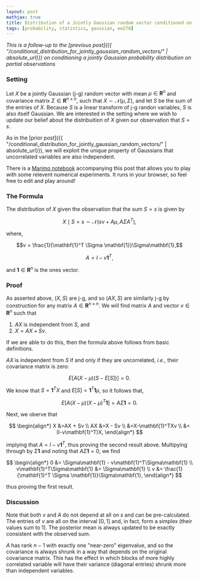 ```yaml
---
layout: post
mathjax: true
title: Distribution of a Jointly Gaussian random vector conditioned on observing the sum of entries
tags: [probability, statistics, gaussian, ee278]
---
```


_This is a follow-up to the [previous post]({{ "/conditional_distribution_for_jointly_gaussian_random_vectors/" | absolute_url}}) on conditioning a jointly Gaussian probability distribution on partial observations_
### Setting

Let $X$ be a jointly Gaussian (j-g) random vector with mean $\mu\in\mathbf{R}^n$ and covariance matrix $\Sigma\in\mathbf{R}^{n\times n}$, such that $X\sim\mathcal{N}(\mu, \Sigma)$, and let $S$ be the sum of the entries of $X$. Because $S$ is a linear transform of j-g randon variables, $S$ is also itself Gaussian. We are interested in the setting where we wish to update our belief about the distribuition of $X$ given our observation that $S=s$.

As in the [prior post]({{ "/conditional_distribution_for_jointly_gaussian_random_vectors/" | absolute_url}}), we will exploit the unique property of Gaussians that uncorrelated variables are also independent.

There is a [Marimo notebook](https://marimo.app/#code/JYWwDg9gTgLgBCAhlUEBQaD6mDmBTAOzykRjwBNMB3YGACzgF44AiABgDoBODgRi4C05PADcAzCzSIwYJgmSoOAQRkAKAJQY0AAWlgOAYzwAbY2mEAzONlUgI6gFxo4LuFACuBTACN3MGBAEcnYc7sAcvv6BqsaI3iaMLERUcOSkiCyargjumADOxsDCUMEQoeEFRcSqAgBMADRwDXCcvI2x8caJIO4sjSKIxu54jGxZrnn5hcWl5RyVxTXNza3tcQkseX1wA0MjY86uIXR5MIgGANaqANoeXpEBBI09U1VQjZMLxAC64y5QeBg7igQReX3ebk8Pj8jw+r2KWl0MkMJjMlmsmFUBDAjTu0KiBEch3+UIegWJcAAxHB8EQSGQ4Ig4AAFADKABE4AYIAMUIgCEZ5DAUAAPClIYXAEWs4AALzwcl4bApAFk5NiOCQCOQICBNfzyLZSKKZfLnsapaa8H84AAhdX6HUwVQqxoqjjC-l5SB5PAadRwADULT4cAAVHANXgAJ5+iUmuXWinUgyDAzuWIMkQUzAQB0cQJ4PJGyXSxM2kRyVT27TWexwAD0cFUuY4ABU4LWa3WbSm0xnSAqlBSlPmY3GLWX5QGBJH9BA-NURI0NYXi-HLeWbQCgSC4EpGra3ebS1b+oi9CjTOY8FYbEe4GBjDAPgQ8kTsnk3xw6HhSEgwGrRoDAAxIn0QPIkEyCknxgD1aGMP0WGgYAcGAAhBi5HkFH5QUNxFaDslgjgcAMCwNApHdgQIC9kSMa90RsA87UaWDX3fJxsltTBkjkUcu07fd2wpL88h-P8YAA6seLwKhgNAlhwMgjIbWImAEKQ9wwDSMhyCw3lgFwhV8MI1xiNI8jt0Bajm245J6k0DAkX0ei0VvDEgLtGS5LnVjnw-Mzn3mMgQCxR1DJwat1DWTpEhQtCMOMUyXGI048FCjVyAi6Tkmi+QoAuYgLBAGBEgImKNi0nSKGSx8gvUmBENUFgssQHBAkGPI4AgKxuREQy+QFYyLSMLZVKCxDaUNca4IsijsiokFaJc1EbzvTFmPws8EAgZ5cnBFccTgT5pmIfoApcal0O9PADHgKrBz0kA-wIDg4FoY66AXYw9LydwQDgAJuu8X0oBEChjvFXJeOYE63g4XZhnDHYg33QTbH206oARwYkYjVciHXScrXUG0QhEU5ziua4NT+0KXlyvbvN+SjrL3DHvIc5arzc9awr8l8dguqkuV-S5AboUgUeALqmTyUAnzwEVGnCPA3oIQIBCIHBSGAcHGSCOmuqB3gYKCtLQpEGb4Mav0LBYZdjv+xgAG9af+1QrYcDhagsABfWrzLI+bXEWminMvVy1o85i2OOt9hdE8T-2kVRmJA6QwNiZTA6CuarN3cOdEj1bGI2w6BeFvBUN2Rpq5wcGDHzQpEpwDh67oNPrYt1R692a389Zwu4D7wY65r27uajsuNE41wFegeAkBQOxGS6uwKQX2BI3+sBozXudN-ARfjr-bxoCCCD47yI-IG3iUnwgRrgG8Dg98f+Ar9goebLsCu6sFqJLQwB1oYWetgJgzAWDYCQOhbALA54uEvHcCiQA) accompanying this post that allows you to play with some relevent numerical experiments. It runs in your browser, so feel free to edit and play around!

### The Formula

The distribution of $X$ given the observation that the sum $S=s$ is given by

$$X\mid S=s \sim \mathcal{N}\left(sv + A\mu, A\Sigma A^T\right),$$

where,

$$v = \frac{1}{\mathbf{1}^T \Sigma \mathbf{1}}\Sigma\mathbf{1},$$

$$A=I-v\mathbf{1}^T,$$

and $\mathbf{1}\in\mathbf{R}^n$ is the ones vector.

### Proof

As asserted above, $(X, S)$ are j-g, and so $(AX,S)$ are similarly j-g by construction for any matrix $A\in\mathbf{R}^{n\times n}$. We will find matrix $A$ and vector $v\in\mathbf{R}^n$ such that

1. $AX$ is independent from $S$, and
2. $X=AX + Sv$.

If we are able to do this, then the formula above follows from basic definitions. 

$AX$ is independent from $S$ if and only if they are uncorrelated, _i.e._, their covariance matrix is zero:

$$E[A(X-\mu)(S-E[S])] = 0.$$

We know that $S=\mathbf{1}^TX$ and $E[S]=\mathbf{1}^T\mathbf{1}\mu$, so it follows that,

$$E[A(X-\mu)(X-\mu)^T\mathbf{1}] = A\Sigma\mathbf{1}=0.$$

Next, we oberve that

$$
\begin{align*}
X &=AX + Sv \\
AX &=X - Sv \\
&=X-\mathbf{1}^TXv \\
&= (I-v\mathbf{1}^T)X,
\end{align*}
$$

implying that $A=I-v\mathbf{1}^T$, thus proving the second result above. Multipying through by $\Sigma\mathbf{1}$ and noting that $A\Sigma\mathbf{1}=0$, we find

$$
\begin{align*}
0 &= \Sigma\mathbf{1} - v\mathbf{1}^T\Sigma\mathbf{1}  \\
v\mathbf{1}^T\Sigma\mathbf{1} &= \Sigma\mathbf{1} \\
v &= \frac{1}{\mathbf{1}^T \Sigma \mathbf{1}}\Sigma\mathbf{1},
\end{align*}
$$

thus proving the first result. 

### Discussion

Note that both $v$ and $A$ do not depend at all on $s$ and can be pre-calculated. The entries of $v$ are all on the interval $[0,1]$ and, in fact, form a simplex (their values sum to $1$). The posterior mean is always updated to be exactly consistent with the observed sum.

$A$ has rank $n-1$ with exactly one "near-zero" eigenvalue, and so the covariance is always shrunk in a way that depends on the original covariance matrix. This has the effect in which blocks of more highly correlated variable will have their variance (diagonal entries) shrunk more than independent variables. 